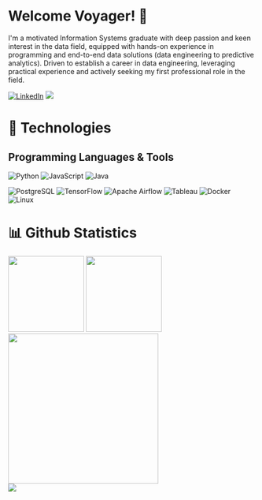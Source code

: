 # Welcome Voyager! 👋

I'm a motivated Information Systems graduate with deep passion and keen interest in the data field, equipped with hands-on experience in programming and end-to-end data solutions (data engineering to predictive analytics). Driven to establish a career in data engineering, leveraging practical experience and actively seeking my first professional role in the field.

<div class='align-center'>
<a href="https://www.linkedin.com/in/naufalrafiawan/" target="_blank"><img src="https://img.shields.io/badge/LinkedIn-0077B5?style=for-the-badge&logo=linkedin&logoColor=white" alt="LinkedIn"></a>
<a href="mailto:naufalbasara9@gmail.com"><img src="https://img.shields.io/badge/Gmail-D14836?style=for-the-badge&logo=gmail&logoColor=white"/></a>
</div>

# 🚀 Technologies

## Programming Languages & Tools
 ![Python](https://img.shields.io/badge/Python-14354C?style=for-the-badge&logo=python&logoColor=white)
 ![JavaScript](https://img.shields.io/badge/JavaScript-F7DF1E?style=for-the-badge&logo=javascript&logoColor=black)
 ![Java](https://img.shields.io/badge/Java-e8903d?style=for-the-badge&logo=java)

 ![PostgreSQL](https://img.shields.io/badge/PostgreSQL-3e6389?style=for-the-badge&logo=postgresql&logoColor=white)
 ![TensorFlow](https://img.shields.io/badge/Tensorflow-ef8b34?style=for-the-badge&logo=Tensorflow&logoColor=white)
 ![Apache Airflow](https://img.shields.io/badge/Airflow-3376df?style=for-the-badge&logo=apacheairflow&logoColor=white)
 ![Tableau](https://img.shields.io/badge/Tableau-ffffff?style=for-the-badge&logo=tableau)
 ![Docker](https://img.shields.io/badge/docker-%230db7ed.svg?style=for-the-badge&logo=docker&logoColor=white)
 ![Linux](https://img.shields.io/badge/Linux-ffffff?style=for-the-badge&logo=linux&logoColor=black)
 
# 📊 Github Statistics
<div>
 <a src='https://github.com/naufalbasara?tab=repositories&q=&type=&language='><img src='https://github-readme-stats-6tvn1l3qn-naufalbasara.vercel.app/api?username=naufalbasara&hide=issues&bg_color=0F3517&title_color=EA9221&text_color=A56717&layout=compact)](https://github.com/anuraghazra/github-readme-stats' height='154'></img></a>
 <img src='https://github-readme-stats-6tvn1l3qn-naufalbasara.vercel.app/api/top-langs/?username=naufalbasara&bg_color=0F3517&title_color=EA9221&text_color=A56717&layout=compact&hide=blade,css,html,scss,php,jupyter%20notebook' height='154'></img><br>
 <img src='https://github-readme-streak-stats.herokuapp.com?user=naufalbasara&theme=earth&border_radius=5&background=0F3517&stroke=000000&fire=DD2727' height='305'></img> <br>
 <img src='https://komarev.com/ghpvc/?username=naufalbasara&color=gray'></img>
</div>

